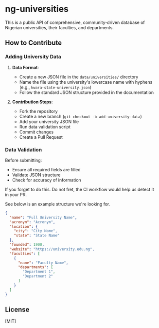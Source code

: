 # ng-universities

This is a public API of comprehensive, community-driven database of Nigerian universities, their faculties, and departments.

## How to Contribute

### Adding University Data

1. **Data Format**:
   - Create a new JSON file in the `data/universities/` directory
   - Name the file using the university's lowercase name with hyphens (e.g., `kwara-state-university.json`)
   - Follow the standard JSON structure provided in the documentation

2. **Contribution Steps**:
   - Fork the repository
   - Create a new branch (`git checkout -b add-university-data`)
   - Add your university JSON file
   - Run data validation script
   - Commit changes
   - Create a Pull Request

### Data Validation

Before submitting:
- Ensure all required fields are filled
- Validate JSON structure
- Check for accuracy of information

If you forget to do this. Do not fret, the CI workflow would help us detect it in your PR.

See below is an example structure we're looking for.

```json
{
  "name": "Full University Name",
  "acronym": "Acronym",
  "location": {
    "city": "City Name",
    "state": "State Name"
  },
  "founded": 1900,
  "website": "https://university.edu.ng",
  "faculties": [
    {
      "name": "Faculty Name",
      "departments": [
        "Department 1",
        "Department 2"
      ]
    }
  ]
}
```


## License
[MIT]
